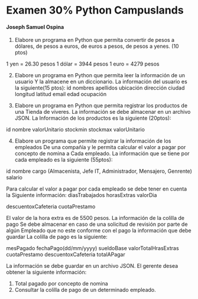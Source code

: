 # Examen 30% Python Campuslands

#### Joseph Samuel Ospina



1. Elabore un programa en Python que permita convertir de pesos a dólares, de
  pesos a euros, de euros a pesos, de pesos a yenes. (10 ptos)

  1 yen = 26.30 pesos
  1 dólar = 3944 pesos
  1 euro = 4279 pesos



2. Elabore un programa en Python que permita leer la información de un usuario
  Y la almacene en un diccionario. La información del usuario es la siguiente(15 ptos):
  id
  nombres
  apellidos
    ubicación
    dirección
    ciudad
  longitud
  latitud
  email
  edad
  ocupación

  

3. Elabore un programa en Python que permita registrar los productos de una
  Tienda de viveres. La información se debe almacenar en un archivo JSON. La
  Información de los productos es la siguiente (20ptos):

id
nombre
valorUnitario
stockmin
stockmax
valorUnitario





4. Elabore un programa que permite registrar la información de los empleados
  De una compañía y le permita calcular el valor a pagar por concepto de nomina a
  Cada empleado. La información que se tiene por cada empleado es la siguiente (55ptos):

id
nombre
cargo (Almacenista, Jefe IT, Administrador, Mensajero, Genrente)
salario

Para calcular el valor a pagar por cada empleado se debe tener en cuenta la
Siguiente información:
diasTrabajados
horasExtras
valorDia

descuentoxCafeteria
cuotaPrestamo

El valor de la hora extra es de 5500 pesos. La información de la colilla de pago
Se debe almacenar en caso de una solicitud de revisión por parte de algún
Empleado que no este conforme con el pago la información que debe guardar
La colilla de pago es la siguiente:

mesPagado
fechaPago(dd/mm/yyyy)
sueldoBase
valorTotalHrasExtras
cuotaPrestamo
descuentoxCafeteria
totalAPagar

La información se debe guardar en un archivo JSON.
El gerente desea obtener la siguiente información:
1. Total pagado por concepto de nomina
2. Consultar la colilla de pago de un determinado empleado.